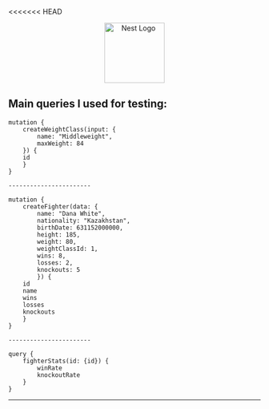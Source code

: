 <<<<<<< HEAD

<p align="center">
  <a href="http://nestjs.com/" target="blank"><img src="https://nestjs.com/img/logo-small.svg" width="120" alt="Nest Logo" /></a>
</p>

## Main queries I used for testing:

````
mutation {
    createWeightClass(input: {
        name: "Middleweight",
        maxWeight: 84
    }) {
    id
    }
}

-----------------------

mutation {
    createFighter(data: {
        name: "Dana White",
        nationality: "Kazakhstan",
        birthDate: 631152000000,
        height: 185,
        weight: 80,
        weightClassId: 1,
        wins: 8,
        losses: 2,
        knockouts: 5
        }) {
    id
    name
    wins
    losses
    knockouts
    }
}

-----------------------

query {
    fighterStats(id: {id}) {
        winRate
        knockoutRate
    }
}
````
-----------------------